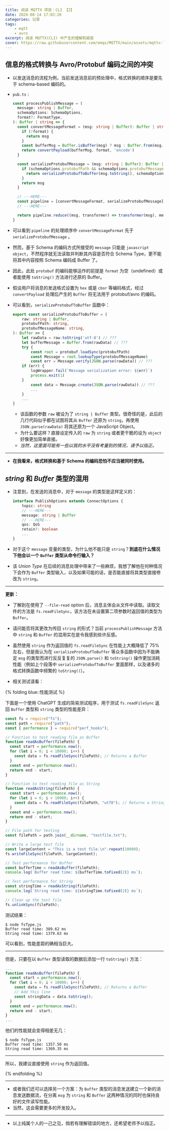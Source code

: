 ```yaml
---
title: 阅读 MQTTX 项目：CLI 【2】
date: 2024-08-14 17:02:26
categories: 记录
tags:
    - mqtt
    - avro
excerpt: 阅读 MQTTX(CLI) 中产生的理解和疑惑
cover: https://raw.githubusercontent.com/emqx/MQTTX/main/assets/mqttx-logo.png
---
```


## 信息的格式转换与 Avro/Protobuf 编码之间的冲突

-   以发送消息的流程为例，当前发送消息前的预处理中，格式转换的顺序是要先于 schema-based 编码的。

-   `pub.ts` :

    ```TypeScript
    const processPublishMessage = (
      message: string | Buffer,
      schemaOptions: SchemaOptions,
      format?: FormatType,
    ): Buffer | string => {
      const convertMessageFormat = (msg: string | Buffer): Buffer | string => {
        if (!format) {
          return msg
        }
        const bufferMsg = Buffer.isBuffer(msg) ? msg : Buffer.from(msg.toString())
        return convertPayload(bufferMsg, format, 'encode')
      }

      const serializeProtobufMessage = (msg: string | Buffer): Buffer | string => {
        if (schemaOptions.protobufPath && schemaOptions.protobufMessageName) {
          return serializeProtobufToBuffer(msg.toString(), schemaOptions.protobufPath, schemaOptions.protobufMessageName)
        }
        return msg
      }

      // ---HERE---
      const pipeline = [convertMessageFormat, serializeProtobufMessage]
      // ---HERE---

      return pipeline.reduce((msg, transformer) => transformer(msg), message) as Buffer
    }
    ```

-   可以看到 `pipeline` 的处理顺序中 `convertMessageFormat` 先于 `serializeProtobufMessage` 。

-   然而，基于 Schema 的编码方式所接受的 `message` 只能是 `javascript object`，不然程序就无法读取并判断其内容是否符合 Schema Type，更不能将其中内容按照 Schema 编码成 Buffer 了。
-   因此，此处 `protobuf` 的编码能够运作的前提是 `format` 为空（undefined）或者能使用 `toString()` 方法进行还原的 Buffer。

-   假设用户将消息的发送格式设置为 `hex` 或是 `cbor` 等编码格式，经过 `convertPayload` 处理后产生的 `Buffer` 将无法用于 protobuf/avro 的编码。

-   可以看到，`serializeProtobufToBuffer` 函数中：

    ```TypeScript
    export const serializeProtobufToBuffer = (
        raw: string | Buffer,
        protobufPath: string,
        protobufMessageName: string,
    ): Buffer => {
        let rawData = raw.toString('utf-8') // ???
        let bufferMessage = Buffer.from(rawData) // ???
        try {
            const root = protobuf.loadSync(protobufPath)
            const Message = root.lookupType(protobufMessageName)
            const err = Message.verify(JSON.parse(rawData)) // ???
        if (err) {
            logWrapper.fail(`Message serialization error: ${err}`)
            process.exit(1)
        }
            const data = Message.create(JSON.parse(rawData)) // ???
            ...
        }
        ...
    }
    ```

    -   该函数的参数 `raw` 被设为了 `string | Buffer` 类型。很奇怪的是，此后的几行代码似乎都在试图将其从 `Buffer` 还原为 `string`，再使用 `JSON.parse(rawData)` 将其还原为一个 JavaScript Object。
    -   为什么要这样？直接设定传入的 `raw` 为 `string` 或者更干脆的设为 `object` 好像更加简单直接。
    -   _当然，这里面可能有一些以我的水平没有考量到的情况，请予以指正。_

---

-   **在我看来，格式转换和基于 Schema 的编码恐怕不应当被同时使用。**

## _string_ 和 _Buffer_ 类型的混用

-   注意到，在发送的消息中，对于 `message` 的类型是这样定义的：

    ```TypeScript
    interface PublishOptions extends ConnectOptions {
        topic: string
        // ---HERE---
        message: string | Buffer
        // ---HERE---
        qos: QoS
        retain?: boolean
        ...
    }
    ```

-   对于这个 `message` 变量的类型，为什么他不能只是 `string`？**到底在什么情况下他会以一个 `Buffer` 类型从命令行输入？**
-   该 _Union Type_ 在后续的消息处理中带来了一些麻烦，我想了解他在何种情况下会作为 `Buffer` 类型输入，以及如果可能的话，是否能直接将其类型直接修改为 `string`。

---

**更新：**

-   了解到在使用了 `--file-read` option 后，消息主体会从文件中读取。读取文件的方法是 `fs.readFileSync`，该方法在未设置第二项参数时返回值的类型为 `Buffer`。
-   请问能否将其更改为传回 `string` 的形式？当前 `processPublishMessage` 方法中 `string` 和 `Buffer` 的混用实在是令我感到些许反感。

-   虽然使用 `string` 作为返回值的 `fs.readFileSync` 在性能上大概降低了 75% 左右，但是我认为在 `serializeProtobufToBuffer` 等众多函数中因为不能确定 `msg` 的类型而进行反反复复的 `JSON.parse()` 和 `toString()` 操作更加消耗性能（例如上个段落中 `serializeProtobufToBuffer` 里面那样，以及诸多的格式转换函数中频繁的 `toString()`）。

-   相关测试请看：

{% folding blue::性能测试 %}

下面是一个使用 ChatGPT 生成的简易测试程序，用于测试 `fs.readFileSync` 返回 `Buffer` 类型和 `string` 类型的性能差异：

```TypeScript
const fs = require("fs");
const path = require("path");
const { performance } = require("perf_hooks");

// Function to test reading file as Buffer
function readAsBuffer(filePath) {
  const start = performance.now();
  for (let i = 0; i < 10000; i++) {
    const data = fs.readFileSync(filePath); // Returns a Buffer
  }
  const end = performance.now();
  return end - start;
}

// Function to test reading file as String
function readAsString(filePath) {
  const start = performance.now();
  for (let i = 0; i < 10000; i++) {
    const data = fs.readFileSync(filePath, "utf8"); // Returns a String
  }
  const end = performance.now();
  return end - start;
}

// File path for testing
const filePath = path.join(__dirname, "testfile.txt");

// Write a large test file
const largeContent = "This is a test file.\n".repeat(10000);
fs.writeFileSync(filePath, largeContent);

// Test performance for Buffer
const bufferTime = readAsBuffer(filePath);
console.log(`Buffer read time: ${bufferTime.toFixed(2)} ms`);

// Test performance for String
const stringTime = readAsString(filePath);
console.log(`String read time: ${stringTime.toFixed(2)} ms`);

// Clean up the test file
fs.unlinkSync(filePath);
```

测试结果：

```plaintext
$ node fsType.js
Buffer read time: 389.62 ms
String read time: 1379.63 ms
```

可以看到，性能差距的确相当巨大。

---

但是，只要在以 `Buffer` 类型读取的数据后添加一行 `toString()` 方法：

```TypeScript
...
function readAsBuffer(filePath) {
  const start = performance.now();
  for (let i = 0; i < 10000; i++) {
    const data = fs.readFileSync(filePath); // Returns a Buffer
    // Add this line
    const stringData = data.toString();
  }
  const end = performance.now();
  return end - start;
}
...
```

他们的性能就会变得相差无几：

```plaintext
$ node fsType.js
Buffer read time: 1357.50 ms
String read time: 1369.35 ms
```

---

所以，我建议直接使用 `string` 作为返回值。

{% endfolding %}

---

-   或者我们还可以选择另一个方案：为 `Buffer` 类型的消息发送建立一个新的消息发送数据流，在分离 `msg` 为 `string` 和 `Buffer` 这两种情况的同时也保持良好的文件读写性能。
-   当然，这会需要更多的开发投入。

---

-   以上纯属个人的一己之见，倘若有理解错误的地方，还希望老师予以指正。
